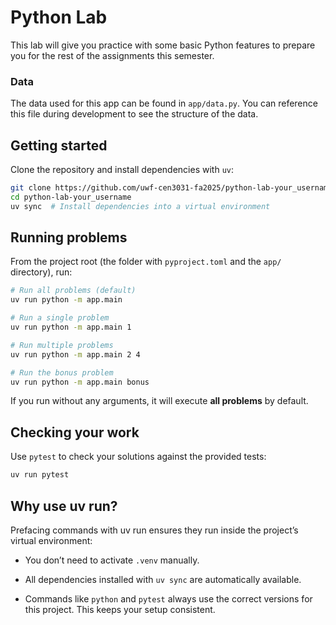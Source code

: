# Python Lab

This lab will give you practice with some basic Python features to prepare you for the rest of the assignments this semester.

### Data

The data used for this app can be found in `app/data.py`. You can reference this file during development to see the structure of the data.

## Getting started

Clone the repository and install dependencies with `uv`:

```bash
git clone https://github.com/uwf-cen3031-fa2025/python-lab-your_username
cd python-lab-your_username
uv sync  # Install dependencies into a virtual environment
```

## Running problems

From the project root (the folder with `pyproject.toml` and the `app/` directory), run:

```bash
# Run all problems (default)
uv run python -m app.main

# Run a single problem
uv run python -m app.main 1

# Run multiple problems
uv run python -m app.main 2 4

# Run the bonus problem
uv run python -m app.main bonus
```

If you run without any arguments, it will execute **all problems** by default.

## Checking your work

Use `pytest` to check your solutions against the provided tests:

```bash
uv run pytest
```
## Why use uv run?

Prefacing commands with uv run ensures they run inside the project’s virtual environment:

* You don’t need to activate ```.venv``` manually.

* All dependencies installed with ```uv sync``` are automatically available.

* Commands like ```python``` and ```pytest``` always use the correct versions for this project. 
This keeps your setup consistent.